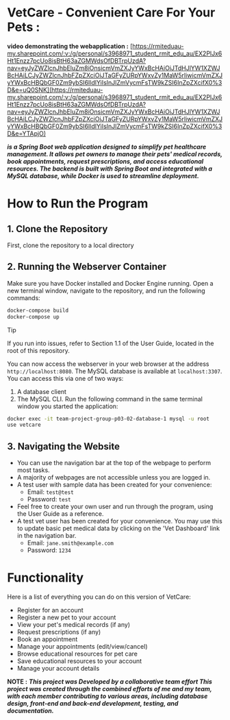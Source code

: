 # VetCare - Convenient Care For Your Pets :

**video demonstrating the webapplication :** 
[https://rmiteduau-my.sharepoint.com/:v:/g/personal/s3968971_student_rmit_edu_au/EX2PlJx6Ht1Enzz7pcUo8isBtH63aZGMWdsOfDBTrpUzdA?nav=eyJyZWZlcnJhbEluZm8iOnsicmVmZXJyYWxBcHAiOiJTdHJlYW1XZWJBcHAiLCJyZWZlcnJhbFZpZXciOiJTaGFyZURpYWxvZy1MaW5rIiwicmVmZXJyYWxBcHBQbGF0Zm9ybSI6IldlYiIsInJlZmVycmFsTW9kZSI6InZpZXcifX0%3D&e=uQ0SNK](https://rmiteduau-my.sharepoint.com/:v:/g/personal/s3968971_student_rmit_edu_au/EX2PlJx6Ht1Enzz7pcUo8isBtH63aZGMWdsOfDBTrpUzdA?nav=eyJyZWZlcnJhbEluZm8iOnsicmVmZXJyYWxBcHAiOiJTdHJlYW1XZWJBcHAiLCJyZWZlcnJhbFZpZXciOiJTaGFyZURpYWxvZy1MaW5rIiwicmVmZXJyYWxBcHBQbGF0Zm9ybSI6IldlYiIsInJlZmVycmFsTW9kZSI6InZpZXcifX0%3D&e=YTApjO)

***is a Spring Boot web application designed to simplify pet healthcare management. It allows pet owners to manage their pets' medical records, book appointments, request prescriptions, and access educational resources. The backend is built with Spring Boot and integrated with a MySQL database, while Docker is used to streamline deployment.***

# How to Run the Program

## 1. Clone the Repository

First, clone the repository to a local directory 

## 2. Running the Webserver Container

Make sure you have Docker installed and Docker Engine running. Open a new terminal window, navigate to the repository, and run the following commands:

```bash
docker-compose build
docker-compose up
```

> [!TIP]
> If you run into issues, refer to Section 1.1 of the User Guide, located in the root of this repository.

You can now access the webserver in your web browser at the address `http://localhost:8080`.
The MySQL database is available at `localhost:3307`. You can access this via one of two ways:

1. A database client
2. The MySQL CLI. Run the following command in the same terminal window you started the application:

```bash
docker exec -it team-project-group-p03-02-database-1 mysql -u root
use vetcare
```

## 3. Navigating the Website

* You can use the navigation bar at the top of the webpage to perform most tasks.
* A majority of webpages are not accessible unless you are logged in.
* A test user with sample data has been created for your convenience:
  * Email: `test@test`
  * Password: `test`
* Feel free to create your own user and run through the program, using the User Guide as a reference.
* A test vet user has been created for your convenience. You may use this to update basic pet medical data by clicking on the 'Vet Dashboard' link in the navigation bar.
  * Email: `jane.smith@example.com`
  * Password: `1234`

# Functionality

Here is a list of everything you can do on this version of VetCare:

* Register for an account
* Register a new pet to your account
* View your pet's medical records (if any)
* Request prescriptions (if any)
* Book an appointment
* Manage your appointments (edit/view/cancel)
* Browse educational resources for pet care
* Save educational resources to your account
* Manage your account details

**NOTE :**
***This project was Developed by a collaborative team effort This project was created through the combined efforts of me and my team, with each member contributing to various areas, including database design, front-end and back-end development, testing, and documentation.***
